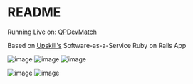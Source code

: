# README

Running Live on: [QPDevMatch](https://qpdevmatch.herokuapp.com/)

Based on [Upskill's](http://upskillcourses.com) Software-as-a-Service Ruby on Rails App

![image](https://user-images.githubusercontent.com/60012562/151324724-ed826511-134b-4ab7-b839-2e6eb6eefd9e.png)
![image](https://user-images.githubusercontent.com/60012562/151325644-bbdfbbfd-ab73-44af-a123-962416301c06.png)
![image](https://user-images.githubusercontent.com/60012562/151325513-2777f867-6f6c-4bbe-babf-332d57e2cae2.png)

![image](https://user-images.githubusercontent.com/60012562/151325223-551f375b-1b75-41bb-8620-0e443617f141.png)
![image](https://user-images.githubusercontent.com/60012562/151326370-2175af9a-a8ea-4a63-aa06-927f46f9965b.png)
